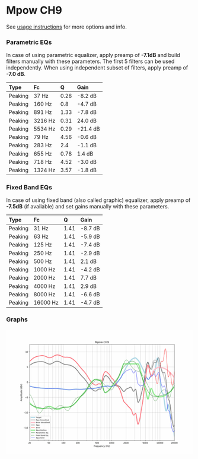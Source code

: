 # Mpow CH9
See [usage instructions](https://github.com/jaakkopasanen/AutoEq#usage) for more options and info.

### Parametric EQs
In case of using parametric equalizer, apply preamp of **-7.1dB** and build filters manually
with these parameters. The first 5 filters can be used independently.
When using independent subset of filters, apply preamp of **-7.0 dB**.

| Type    | Fc      |    Q | Gain     |
|:--------|:--------|:-----|:---------|
| Peaking | 37 Hz   | 0.28 | -8.2 dB  |
| Peaking | 160 Hz  | 0.8  | -4.7 dB  |
| Peaking | 891 Hz  | 1.33 | -7.8 dB  |
| Peaking | 3216 Hz | 0.31 | 24.0 dB  |
| Peaking | 5534 Hz | 0.29 | -21.4 dB |
| Peaking | 79 Hz   | 4.56 | -0.6 dB  |
| Peaking | 283 Hz  | 2.4  | -1.1 dB  |
| Peaking | 655 Hz  | 0.78 | 1.4 dB   |
| Peaking | 718 Hz  | 4.52 | -3.0 dB  |
| Peaking | 1324 Hz | 3.57 | -1.8 dB  |

### Fixed Band EQs
In case of using fixed band (also called graphic) equalizer, apply preamp of **-7.5dB**
(if available) and set gains manually with these parameters.

| Type    | Fc       |    Q | Gain    |
|:--------|:---------|:-----|:--------|
| Peaking | 31 Hz    | 1.41 | -8.7 dB |
| Peaking | 63 Hz    | 1.41 | -5.9 dB |
| Peaking | 125 Hz   | 1.41 | -7.4 dB |
| Peaking | 250 Hz   | 1.41 | -2.9 dB |
| Peaking | 500 Hz   | 1.41 | 2.1 dB  |
| Peaking | 1000 Hz  | 1.41 | -4.2 dB |
| Peaking | 2000 Hz  | 1.41 | 7.7 dB  |
| Peaking | 4000 Hz  | 1.41 | 2.9 dB  |
| Peaking | 8000 Hz  | 1.41 | -6.6 dB |
| Peaking | 16000 Hz | 1.41 | -4.7 dB |

### Graphs
![](./Mpow%20CH9.png)